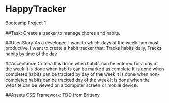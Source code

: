 # HappyTracker
Bootcamp Project 1 

##Task: Create a tracker to manage chores and habits. 


##User Story
As a developer, I want to which days of the week I am most productive.
I want to create a habit tracker that: Tracks habits daily, Tracks habits by time of the day

##Acceptance Criteria
It is done when habits can be entered for a day of the week
It is done when habits can be marked as complete
It is done when completed habits can be tracked by day of the week
It is done when non-completed habits can be tracked day of the week 
It is done when the website can be viewed on a computer screen or mobile device.

##Assets
CSS Framework: TBD from Brittany 
